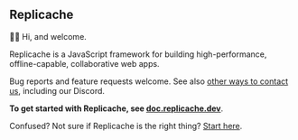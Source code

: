 ## Replicache

👋🏼 Hi, and welcome.

Replicache is a JavaScript framework for building high-performance, offline-capable, collaborative web apps.

Bug reports and feature requests welcome. See also [other ways to contact
us](https://replicache.dev/#contact), including our Discord.

**To get started with Replicache, see [doc.replicache.dev](https://doc.replicache.dev)**.

Confused? Not sure if Replicache is the right thing? [Start here](https://replicache.dev).
